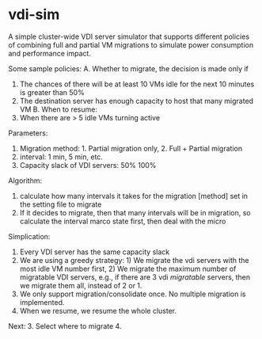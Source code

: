 vdi-sim
=======

A simple cluster-wide VDI server simulator that supports different policies of combining full and partial VM migrations to simulate power consumption and performance impact. 

Some sample policies:
A. Whether to migrate, the decision is made only if
   1. The chances of there will be at least 10 VMs idle for the next 10 minutes is greater than 50%
   2. The destination server has enough capacity to host that many migrated VM
B. When to resume:
   1. When there are > 5 idle VMs turning active

Parameters:
1. Migration method: 1. Partial migration only, 2. Full + Partial migration
2. interval: 1 min, 5 min, etc.
3. Capacity slack of VDI servers: 50% 100%

Algorithm:
1. calculate how many intervals it takes for the migration [method] set in the setting file to migrate
2. If it decides to migrate, then that many intervals will be in migration, so calculate the interval marco state first, then deal with the micro

Simplication: 
1. Every VDI server has the same capacity slack
2. We are using a greedy strategy: 1) We migrate the vdi servers with the most
   idle VM number first, 2) We migrate the maximum number of migratable VDI servers, e.g.,
   if there are 3 vdi *migratable* servers, then we migrate them all, instead of 2
   or 1. 
3. We only support migration/consolidate once. No multiple migration is implemented.
4. When we resume, we resume the whole cluster. 

Next: 
3. Select where to migrate
4. 






